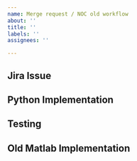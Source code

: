 ```yaml
---
name: Merge request / NOC old workflow
about: ''
title: ''
labels: ''
assignees: ''

---
```


Jira Issue
-


Python Implementation
-


Testing
-


Old Matlab Implementation
-

